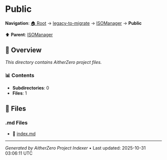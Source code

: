 # Public

**Navigation**: [🏠 Root](../../../index.md) → [legacy-to-migrate](../../index.md) → [ISOManager](../index.md) → **Public**

⬆️ **Parent**: [ISOManager](../index.md)

## 📖 Overview

*This directory contains AitherZero project files.*

### 📊 Contents

- **Subdirectories**: 0
- **Files**: 1

## 📄 Files

### .md Files

- 📝 [index.md](./index.md)

---

*Generated by AitherZero Project Indexer* • Last updated: 2025-10-31 03:06:11 UTC

